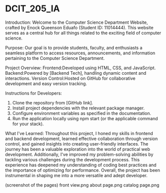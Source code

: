 # DCIT_205_IA
Introduction:
Welcome to the Computer Science Department Website, crafted by Enock Queenson Eduafo (Student ID: 11014444). This website serves as a central hub for all things related to the exciting field of computer science.

Purpose:
Our goal is to provide students, faculty, and enthusiasts a seamless platform to access resources, announcements, and information pertaining to the Computer Science Department.

Project Overview:
Frontend:Developed using HTML, CSS, and JavaScript.
Backend:Powered by [Backend Tech], handling  dynamic content and interactions.
Version Control:Hosted on GitHub for collaborative development and easy version tracking.

Instructions for Developers:
1. Clone the repository from [GitHub link].
2. Install project dependencies with the relevant package manager.
3. Configure environment variables as specified in the documentation.
4. Run the application locally using npm start (or the applicable command for your stack).

What I've Learned:
Throughout this project, I honed my skills in frontend and backend development, learned effective collaboration through version control, and gained insights into creating user-friendly interfaces. The journey has been a valuable exploration into the world of practical web development.
Additionally, I've improved my problem-solving abilities by tackling various challenges during the development process. This experience has deepened my understanding of coding best practices and the importance of optimizing for performance. Overall, the project has been instrumental in shaping me into a more versatile and adept developer.

(screenshot of the pages)
front  view.png
about page.png
catalog page.png
